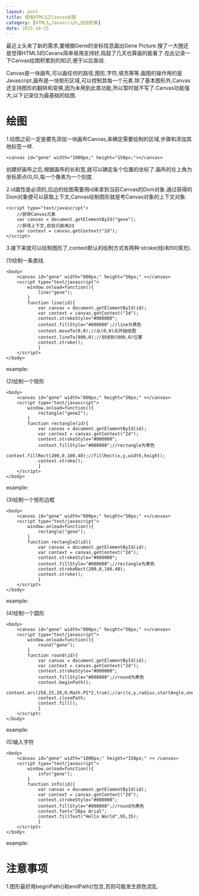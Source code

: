 ```yaml
---
layout: post
title: 使用HTML5之Canvas绘图
category: [HTML5,Javascript,经验积累]
date: 2015-10-15
---
```

最近上头来了新的需求,要根据Gene的坐标信息画出Gene Picture.搜了一大圈还是觉得HTML5的Cavans简单易用支持好,捣鼓了几天也算画的能看了.在此记录一下Canvas绘图积累到的知识,便于以后查阅.

Canvas是一块画布,可以画任何的路径,图形,字符,填充等等.画图的操作用的是Javascript,画布是一块矩形区域,可以控制其每一个元素.除了基本图形外,Canvas还支持图形的翻转和变换,因为未用到此类功能,所以暂时就不写了.Canvas功能强大,以下记录仅为最基础的绘图.
<!-- more -->

# 绘图

1.绘图之前一定是要先添加一块画布Canvas,来确定需要绘制的区域,步骤和添加其他标签一样.

	<canvas id="gene" width="1000px;" height="150px;"></canvas>

创建好画布之后,根据画布的长和宽,就可以确定各个位置的坐标了.画布的左上角为坐标原点(0,0),每一个像素为一个刻度.

2.id属性是必须的,后边的绘图需要用id来拿到当前Canvas的Dom对象.通过获得的Dom对象便可以获取上下文,Canvas绘制图形就是考Canvas对象的上下文对象.
	
	<script type="text/javascript">
		//获得Canvas元素
		var canvas = document.getElementById("gene");
		//获得上下文,目前只能用2d
		var context = canvas.getContext("2d");
	</script>

3.接下来就可以绘制图形了,context默认的绘制方式有两种:stroke(线)和fill(填充).

(1)绘制一条直线.
	
	<body>
		<canvas id="gene" width="800px;" height="50px;" ></canvas>
		<script type="text/javascript">
			window.onload=function(){
				line("gene");
			}
			function line(id){
				var canvas = document.getElementById(id);
				var context = canvas.getContext("2d");
				context.strokeStyle="#000000";
				context.fillStyle="#000000";//line为黑色
				context.moveTo(0,0);//从(0,0)点开始绘图
				context.lineTo(800,0);//划线到(800,0)位置
				context.stroke();
		    	}
		</script>
	</body>

example:
<canvas id="gene1" width="800px;" height="50px;" ></canvas>
<script type="text/javascript">
	window.onload=function(){
				line("gene1");
				rectangle("gene2");
				rectangle2("gene3");
				round("gene4");
				info("gene5");
			}
			function line(id){
				var canvas = document.getElementById(id);
				var context = canvas.getContext("2d");
				context.strokeStyle="#000000";
				context.fillStyle="#000000";//line为黑色
				context.moveTo(0,0);//从(0,0)点开始绘图
				context.lineTo(800,0);//划线到(800,0)位置
				context.stroke();
		    	}
			function rectangle(id){
				var canvas = document.getElementById(id);
				var context = canvas.getContext("2d");
				context.strokeStyle="#000000";
				context.fillStyle="#000000";//rectangle为黑色
				context.fillRect(200,0,100,40);//fillRect(x,y,width,height);
				context.stroke();
		    	}
			function rectangle2(id){
				var canvas = document.getElementById(id);
				var context = canvas.getContext("2d");
				context.strokeStyle="#000000";
				context.fillStyle="#000000";//rectangle为黑色
				context.strokeRect(200,0,100,40);
				context.stroke();
		    	}
			function round(id){
				var canvas = document.getElementById(id);
				var context = canvas.getContext("2d");
				context.strokeStyle="#000000";
				context.fillStyle="#000000";//round为黑色
				context.beginPath();
				context.arc(250,25,20,0,Math.PI*2,true);//arc(x,y,radius,startAngle,endAngle,anticlockwise)
				context.closePath;
				context.fill();
		    	}
			function info(id){
				var canvas = document.getElementById(id);
				var context = canvas.getContext("2d");
				context.strokeStyle="#000000";
				context.fillStyle="#000000";//round为黑色
				context.font="20px Arial";
				context.fillText("Hello World",200,35);
		    	}
</script>

(2)绘制一个矩形
	
	<body>
		<canvas id="gene" width="800px;" height="50px;" ></canvas>
		<script type="text/javascript">
			window.onload=function(){
				rectangle("gene2");
			}
			function rectangle(id){
				var canvas = document.getElementById(id);
				var context = canvas.getContext("2d");
				context.strokeStyle="#000000";
				context.fillStyle="#000000";//rectangle为黑色
				context.fillRect(200,0,100,40);//fillRect(x,y,width,height);
				context.stroke();
		    	}
		</script>
	</body>

example:
<canvas id="gene2" width="800px;" height="50px;" ></canvas>

(3)绘制一个矩形边框
	
	<body>
		<canvas id="gene" width="800px;" height="50px;" ></canvas>
		<script type="text/javascript">
			window.onload=function(){
				rectangle("gene");
			}
			function rectangle2(id){
				var canvas = document.getElementById(id);
				var context = canvas.getContext("2d");
				context.strokeStyle="#000000";
				context.fillStyle="#000000";//rectangle为黑色
				context.strokeRect(200,0,100,40);
				context.stroke();
		    	}
		</script>
	</body>

example:
<canvas id="gene3" width="800px;" height="50px;" ></canvas>

(4)绘制一个圆形
	
	<body>
		<canvas id="gene" width="800px;" height="50px;" ></canvas>
		<script type="text/javascript">
			window.onload=function(){
				round("gene");
			}
			function round(id){
				var canvas = document.getElementById(id);
				var context = canvas.getContext("2d");
				context.strokeStyle="#000000";
				context.fillStyle="#000000";//round为黑色
				context.beginPath();
				context.arc(250,25,20,0,Math.PI*2,true);//arc(x,y,radius,startAngle,endAngle,anticlockwise)
				context.closePath;
				context.fill();
		    	}
		</script>
	</body>

example:
<canvas id="gene4" width="800px;" height="50px;" ></canvas>

(5)输入字符
	
	<body>
		<canvas id="gene" width="1000px;" height="150px;" >< /canvas>
		<script type="text/javascript">
			window.onload=function(){
				info("gene");
			}
			function info(id){
				var canvas = document.getElementById(id);
				var context = canvas.getContext("2d");
				context.strokeStyle="#000000";
				context.fillStyle="#000000";//round为黑色
				context.font="20px Arial";
				context.fillText("Hello World",95,35);
		    	}
		</script>
	</body>

example:
<canvas id="gene5" width="800px;" height="50px;" ></canvas>

# 注意事项
1.图形最好用beginPath()和endPath()包含,否则可能发生颜色混乱.
